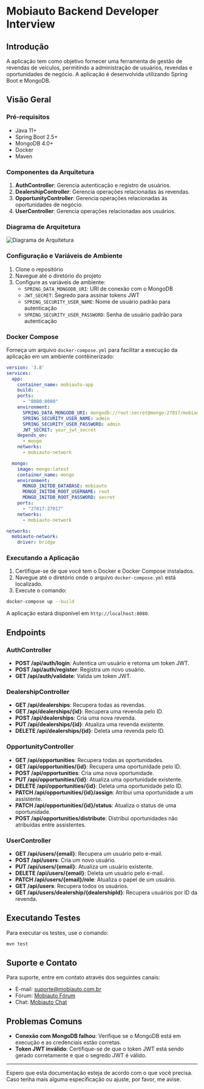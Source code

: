 # Mobiauto Backend Developer Interview

## Introdução

A aplicação tem como objetivo fornecer uma ferramenta de gestão de revendas de veículos, permitindo a administração de usuários, revendas e oportunidades de negócio. A aplicação é desenvolvida utilizando Spring Boot e MongoDB.

## Visão Geral

### Pré-requisitos

- Java 11+
- Spring Boot 2.5+
- MongoDB 4.0+
- Docker
- Maven

### Componentes da Arquitetura

1. **AuthController**: Gerencia autenticação e registro de usuários.
2. **DealershipController**: Gerencia operações relacionadas às revendas.
3. **OpportunityController**: Gerencia operações relacionadas às oportunidades de negócio.
4. **UserController**: Gerencia operações relacionadas aos usuários.

### Diagrama de Arquitetura

![Diagrama de Arquitetura](link-para-diagrama.png)

### Configuração e Variáveis de Ambiente

1. Clone o repositório
2. Navegue até o diretório do projeto
3. Configure as variáveis de ambiente:
   - `SPRING_DATA_MONGODB_URI`: URI de conexão com o MongoDB
   - `JWT_SECRET`: Segredo para assinar tokens JWT
   - `SPRING_SECURITY_USER_NAME`: Nome de usuário padrão para autenticação
   - `SPRING_SECURITY_USER_PASSWORD`: Senha de usuário padrão para autenticação

### Docker Compose

Forneça um arquivo `docker-compose.yml` para facilitar a execução da aplicação em um ambiente contêinerizado:

```yaml
version: '3.8'
services:
  app:
    container_name: mobiauto-app
    build: .
    ports:
      - "8080:8080"
    environment:
      SPRING_DATA_MONGODB_URI: mongodb://root:secret@mongo:27017/mobiauto
      SPRING_SECURITY_USER_NAME: admin
      SPRING_SECURITY_USER_PASSWORD: admin
      JWT_SECRET: your_jwt_secret
    depends_on:
      - mongo
    networks:
      - mobiauto-network

  mongo:
    image: mongo:latest
    container_name: mongo
    environment:
      MONGO_INITDB_DATABASE: mobiauto
      MONGO_INITDB_ROOT_USERNAME: root
      MONGO_INITDB_ROOT_PASSWORD: secret
    ports:
      - "27017:27017"
    networks:
      - mobiauto-network

networks:
  mobiauto-network:
    driver: bridge
```

### Executando a Aplicação

1. Certifique-se de que você tem o Docker e Docker Compose instalados.
2. Navegue até o diretório onde o arquivo `docker-compose.yml` está localizado.
3. Execute o comando:

```bash
docker-compose up --build
```

A aplicação estará disponível em `http://localhost:8080`.

## Endpoints

### AuthController

- **POST /api/auth/login**: Autentica um usuário e retorna um token JWT.
- **POST /api/auth/register**: Registra um novo usuário.
- **GET /api/auth/validate**: Valida um token JWT.

### DealershipController

- **GET /api/dealerships**: Recupera todas as revendas.
- **GET /api/dealerships/{id}**: Recupera uma revenda pelo ID.
- **POST /api/dealerships**: Cria uma nova revenda.
- **PUT /api/dealerships/{id}**: Atualiza uma revenda existente.
- **DELETE /api/dealerships/{id}**: Deleta uma revenda pelo ID.

### OpportunityController

- **GET /api/opportunities**: Recupera todas as oportunidades.
- **GET /api/opportunities/{id}**: Recupera uma oportunidade pelo ID.
- **POST /api/opportunities**: Cria uma nova oportunidade.
- **PUT /api/opportunities/{id}**: Atualiza uma oportunidade existente.
- **DELETE /api/opportunities/{id}**: Deleta uma oportunidade pelo ID.
- **PATCH /api/opportunities/{id}/assign**: Atribui uma oportunidade a um assistente.
- **PATCH /api/opportunities/{id}/status**: Atualiza o status de uma oportunidade.
- **POST /api/opportunities/distribute**: Distribui oportunidades não atribuídas entre assistentes.

### UserController

- **GET /api/users/{email}**: Recupera um usuário pelo e-mail.
- **POST /api/users**: Cria um novo usuário.
- **PUT /api/users/{email}**: Atualiza um usuário existente.
- **DELETE /api/users/{email}**: Deleta um usuário pelo e-mail.
- **PATCH /api/users/{email}/role**: Atualiza o papel de um usuário.
- **GET /api/users**: Recupera todos os usuários.
- **GET /api/users/dealership/{dealershipId}**: Recupera usuários por ID da revenda.

## Executando Testes

Para executar os testes, use o comando:

```bash
mvn test
```

## Suporte e Contato

Para suporte, entre em contato através dos seguintes canais:

- E-mail: suporte@mobiauto.com.br
- Fórum: [Mobiauto Fórum](https://forum.mobiauto.com.br)
- Chat: [Mobiauto Chat](https://chat.mobiauto.com.br)

## Problemas Comuns

- **Conexão com MongoDB falhou**: Verifique se o MongoDB está em execução e as credenciais estão corretas.
- **Token JWT inválido**: Certifique-se de que o token JWT está sendo gerado corretamente e que o segredo JWT é válido.

---

Espero que esta documentação esteja de acordo com o que você precisa. Caso tenha mais alguma especificação ou ajuste, por favor, me avise.
